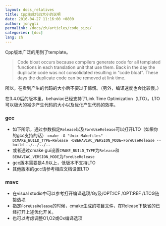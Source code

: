 ```yaml
---
layout: docs_relatives
title: Cpp生成代码大小的说明
date: 2016-04-27 11:16:00 +0800
author: jonygli
permalink: /docs/zh/articles/code_size/
categories: [doc]
lang: zh
---
```


Cpp版本广泛的用到了template。

>Code bloat occurs because compilers generate code for all templated functions in each translation unit that use them. Back in the day the duplicate code was not consolidated resulting in "code bloat". These days the duplicate code can be removed at link time.

所以，在看到产生的代码的大小后不要过于惊慌。（另外，编译速度也会比较慢。）

在3.4.0后的版本里，behaviac已经支持了Link Time Optimization（LTO）。LTO可以极大的减少产生代码的大小以及优化产生代码的效率。

### gcc

 - 如下所示，通过参数指定`Release`以及`ForeUseRelease`可以打开LTO（如果你的gcc支持的话）
`cmake -G "Unix Makefiles" -DCMAKE_BUILD_TYPE=Release -DBEHAVIAC_VERSION_MODE=ForeUseRelease --build ../../../..`
 - 或者通过cmake gui设置`CMAKE_BUILD_TYPE`为`Release`和`BEHAVIAC_VERSION_MODE`为`ForeUseRelease`
 - gcc版本需要是4.9以上，低版本不支持LTO
 - 其他版本的gcc请参考相应文档设置LTO

### msvc

 - 在visual studio中可以参考打开编译选项/Gy及/OPT:ICF /OPT:REF /LTCG链接选项
 - 指定`ForeUseRelease`的时候，cmake生成的项目文件，在Release下缺省的已经打开上述优化开关。
 - 也可以考虑调整O1,O2或Ox编译选项

